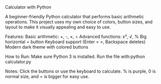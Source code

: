 Calculator with Python

A beginner-friendly Python calculator that performs basic arithmetic operations.
This project uses my own choice of colors, button sizes, and layout to make it visually appealing and easy to use.

Features:
Basic arithmetic: +, -, ×, ÷
Advanced functions: x², √, %
Big horizontal = button
Keyboard support (Enter = =, Backspace deletes)
Modern dark theme with colored buttons

How to Run:
Make sure Python 3 is installed.
Run the file with:python calculator.py

Notes:
Click the buttons or use the keyboard to calculate. % is purple, 0 is normal size, and = is bigger for easy use.

